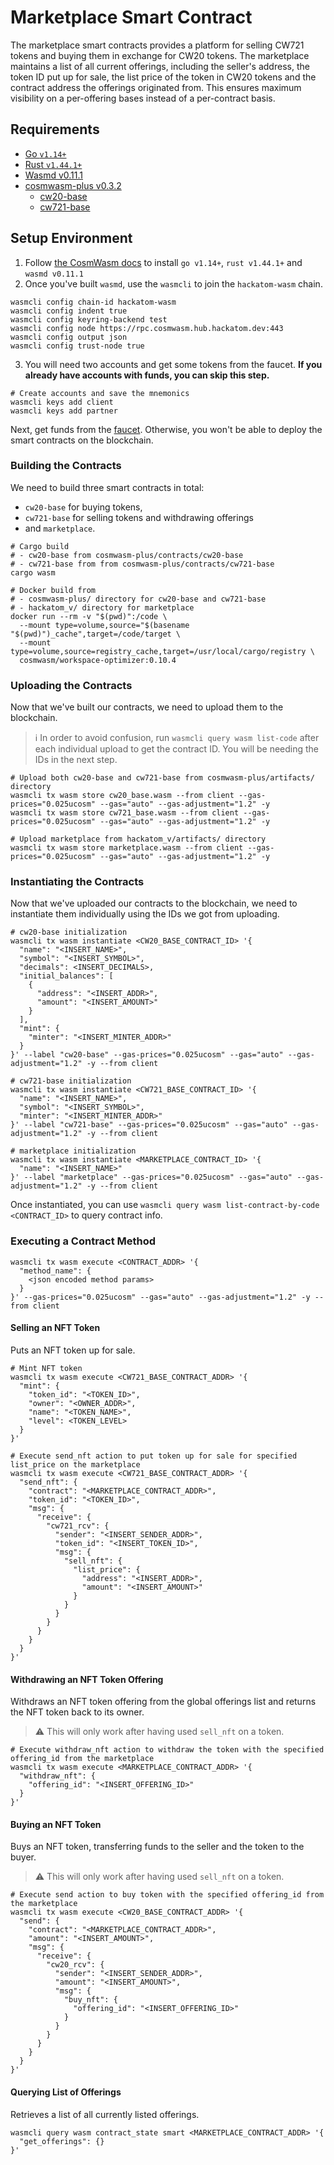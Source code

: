 # Marketplace Smart Contract

The marketplace smart contracts provides a platform for selling CW721 tokens and buying them in exchange for CW20 tokens. The marketplace maintains a list of all current offerings, including the seller's address, the token ID put up for sale, the list price of the token in CW20 tokens and the contract address the offerings originated from. This ensures maximum visibility on a per-offering bases instead of a per-contract basis.

## Requirements

* [Go `v1.14+`](https://golang.org/)
* [Rust `v1.44.1+`](https://rustup.rs/)
* [Wasmd v0.11.1](https://github.com/CosmWasm/wasmd/tree/v0.11.1)
* [cosmwasm-plus v0.3.2](https://github.com/CosmWasm/cosmwasm-plus)
  * [cw20-base](https://github.com/CosmWasm/cosmwasm-plus/tree/master/contracts/cw20-base)
  * [cw721-base](https://github.com/CosmWasm/cosmwasm-plus/tree/master/contracts/cw721-base)

## Setup Environment

1) Follow [the CosmWasm docs](https://docs.cosmwasm.com/getting-started/installation.html) to install `go v1.14+`, `rust v1.44.1+` and `wasmd v0.11.1`
2) Once you've built `wasmd`, use the `wasmcli` to join the `hackatom-wasm` chain.

```shell
wasmcli config chain-id hackatom-wasm
wasmcli config indent true
wasmcli config keyring-backend test
wasmcli config node https://rpc.cosmwasm.hub.hackatom.dev:443
wasmcli config output json
wasmcli config trust-node true
```

3) You will need two accounts and get some tokens from the faucet. **If you already have accounts with funds, you can skip this step.**

```shell
# Create accounts and save the mnemonics
wasmcli keys add client
wasmcli keys add partner
```

Next, get funds from the [faucet](https://five.hackatom.org/resources). Otherwise, you won't be able to deploy the smart contracts on the blockchain.

### Building the Contracts

We need to build three smart contracts in total:

* `cw20-base` for buying tokens,
* `cw721-base` for selling tokens and withdrawing offerings
* and `marketplace`.

```shell
# Cargo build
# - cw20-base from cosmwasm-plus/contracts/cw20-base
# - cw721-base from from cosmwasm-plus/contracts/cw721-base
cargo wasm

# Docker build from
# - cosmwasm-plus/ directory for cw20-base and cw721-base
# - hackatom_v/ directory for marketplace
docker run --rm -v "$(pwd)":/code \
  --mount type=volume,source="$(basename "$(pwd)")_cache",target=/code/target \
  --mount type=volume,source=registry_cache,target=/usr/local/cargo/registry \
  cosmwasm/workspace-optimizer:0.10.4
```

### Uploading the Contracts

Now that we've built our contracts, we need to upload them to the blockchain.

> :information_source: In order to avoid confusion, run `wasmcli query wasm list-code` after each individual upload to get the contract ID. You will be needing the IDs in the next step.

```shell
# Upload both cw20-base and cw721-base from cosmwasm-plus/artifacts/ directory
wasmcli tx wasm store cw20_base.wasm --from client --gas-prices="0.025ucosm" --gas="auto" --gas-adjustment="1.2" -y
wasmcli tx wasm store cw721_base.wasm --from client --gas-prices="0.025ucosm" --gas="auto" --gas-adjustment="1.2" -y

# Upload marketplace from hackatom_v/artifacts/ directory
wasmcli tx wasm store marketplace.wasm --from client --gas-prices="0.025ucosm" --gas="auto" --gas-adjustment="1.2" -y
```

### Instantiating the Contracts

Now that we've uploaded our contracts to the blockchain, we need to instantiate them individually using the IDs we got from uploading.

```shell
# cw20-base initialization
wasmcli tx wasm instantiate <CW20_BASE_CONTRACT_ID> '{
  "name": "<INSERT_NAME>",
  "symbol": "<INSERT_SYMBOL>",
  "decimals": <INSERT_DECIMALS>,
  "initial_balances": [
    {
      "address": "<INSERT_ADDR>",
      "amount": "<INSERT_AMOUNT>"
    }
  ],
  "mint": {
    "minter": "<INSERT_MINTER_ADDR>"
  }
}' --label "cw20-base" --gas-prices="0.025ucosm" --gas="auto" --gas-adjustment="1.2" -y --from client

# cw721-base initialization
wasmcli tx wasm instantiate <CW721_BASE_CONTRACT_ID> '{
  "name": "<INSERT_NAME>",
  "symbol": "<INSERT_SYMBOL>",
  "minter": "<INSERT_MINTER_ADDR>"
}' --label "cw721-base" --gas-prices="0.025ucosm" --gas="auto" --gas-adjustment="1.2" -y --from client

# marketplace initialization
wasmcli tx wasm instantiate <MARKETPLACE_CONTRACT_ID> '{
  "name": "<INSERT_NAME>"
}' --label "marketplace" --gas-prices="0.025ucosm" --gas="auto" --gas-adjustment="1.2" -y --from client
```

Once instantiated, you can use `wasmcli query wasm list-contract-by-code <CONTRACT_ID>` to query contract info.

### Executing a Contract Method

```shell
wasmcli tx wasm execute <CONTRACT_ADDR> '{
  "method_name": {
    <json encoded method params>
  }
}' --gas-prices="0.025ucosm" --gas="auto" --gas-adjustment="1.2" -y --from client
```

#### Selling an NFT Token

Puts an NFT token up for sale.

```shell
# Mint NFT token
wasmcli tx wasm execute <CW721_BASE_CONTRACT_ADDR> '{
  "mint": {
    "token_id": "<TOKEN_ID>",
    "owner": "<OWNER_ADDR>",
    "name": "<TOKEN_NAME>",
    "level": <TOKEN_LEVEL>
  }
}'

# Execute send_nft action to put token up for sale for specified list_price on the marketplace
wasmcli tx wasm execute <CW721_BASE_CONTRACT_ADDR> '{
  "send_nft": {
    "contract": "<MARKETPLACE_CONTRACT_ADDR>",
    "token_id": "<TOKEN_ID>",
    "msg": {
      "receive": {
        "cw721_rcv": {
          "sender": "<INSERT_SENDER_ADDR>",
          "token_id": "<INSERT_TOKEN_ID>",
          "msg": {
            "sell_nft": {
              "list_price": {
                "address": "<INSERT_ADDR>",
                "amount": "<INSERT_AMOUNT>"
              }
            }
          }
        }
      }
    }
  }
}'
```

#### Withdrawing an NFT Token Offering

Withdraws an NFT token offering from the global offerings list and returns the NFT token back to its owner.

> :warning: This will only work after having used `sell_nft` on a token.

```shell
# Execute withdraw_nft action to withdraw the token with the specified offering_id from the marketplace
wasmcli tx wasm execute <MARKETPLACE_CONTRACT_ADDR> '{
  "withdraw_nft": {
    "offering_id": "<INSERT_OFFERING_ID>"
  }
}'
```

#### Buying an NFT Token

Buys an NFT token, transferring funds to the seller and the token to the buyer.

> :warning: This will only work after having used `sell_nft` on a token.

```shell
# Execute send action to buy token with the specified offering_id from the marketplace
wasmcli tx wasm execute <CW20_BASE_CONTRACT_ADDR> '{
  "send": {
    "contract": "<MARKETPLACE_CONTRACT_ADDR>",
    "amount": "<INSERT_AMOUNT>",
    "msg": {
      "receive": {
        "cw20_rcv": {
          "sender": "<INSERT_SENDER_ADDR>",
          "amount": "<INSERT_AMOUNT>",
          "msg": {
            "buy_nft": {
              "offering_id": "<INSERT_OFFERING_ID>"
            }
          }
        }
      }
    }
  }
}'
```

#### Querying List of Offerings

Retrieves a list of all currently listed offerings.

```shell
wasmcli query wasm contract_state smart <MARKETPLACE_CONTRACT_ADDR> '{
  "get_offerings": {}
}'
```
